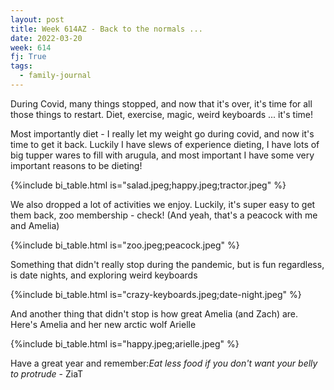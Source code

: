 ```yaml
---
layout: post
title: Week 614AZ - Back to the normals ...
date: 2022-03-20
week: 614
fj: True
tags:
  - family-journal
---
```


During Covid, many things stopped, and now that it's over, it's time for all those things to restart. Diet, exercise, magic, weird keyboards ... it's time!

Most importantly diet - I really let my weight go during covid, and now it's time to get it back. Luckily I have slews of experience dieting, I have lots of big tupper wares to fill with arugula, and most important I have some very important reasons to be dieting!

{%include bi_table.html is="salad.jpeg;happy.jpeg;tractor.jpeg" %}

We also dropped a lot of activities we enjoy. Luckily, it's super easy to get them back, zoo membership - check! (And yeah, that's a peacock with me and Amelia)

{%include bi_table.html is="zoo.jpeg;peacock.jpeg" %}

Something that didn't really stop during the pandemic, but is fun regardless, is date nights, and exploring weird keyboards

{%include bi_table.html is="crazy-keyboards.jpeg;date-night.jpeg" %}

And another thing that didn't stop is how great Amelia (and Zach) are. Here's Amelia and her new arctic wolf Arielle

{%include bi_table.html is="happy.jpeg;arielle.jpeg" %}

Have a great year and remember:_Eat less food if you don't want your belly to protrude_ - ZiaT
